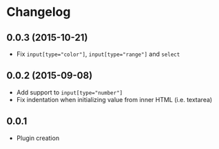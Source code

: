 # Changelog

## 0.0.3 (2015-10-21)
* Fix `input[type="color"]`, `input[type="range"]` and `select`

## 0.0.2 (2015-09-08)
* Add support to `input[type="number"]`
* Fix indentation when initializing value from inner HTML (i.e. textarea)

## 0.0.1
* Plugin creation